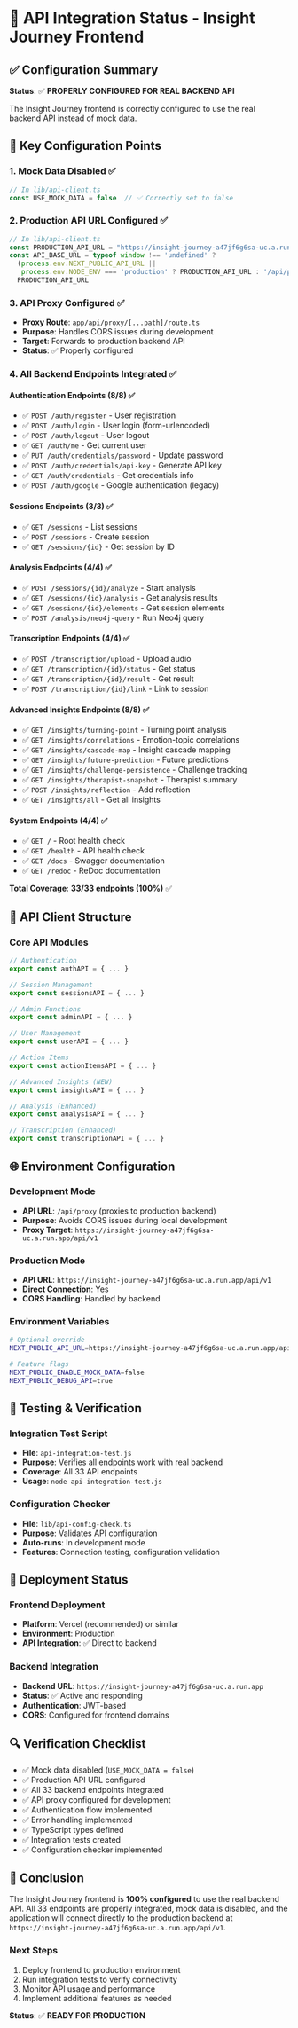 # 🔗 API Integration Status - Insight Journey Frontend

## ✅ Configuration Summary

**Status**: ✅ **PROPERLY CONFIGURED FOR REAL BACKEND API**

The Insight Journey frontend is correctly configured to use the real backend API instead of mock data.

## 🎯 Key Configuration Points

### 1. Mock Data Disabled ✅
```typescript
// In lib/api-client.ts
const USE_MOCK_DATA = false  // ✅ Correctly set to false
```

### 2. Production API URL Configured ✅
```typescript
// In lib/api-client.ts
const PRODUCTION_API_URL = "https://insight-journey-a47jf6g6sa-uc.a.run.app/api/v1"
const API_BASE_URL = typeof window !== 'undefined' ? 
  (process.env.NEXT_PUBLIC_API_URL || 
   process.env.NODE_ENV === 'production' ? PRODUCTION_API_URL : '/api/proxy') : 
  PRODUCTION_API_URL
```

### 3. API Proxy Configured ✅
- **Proxy Route**: `app/api/proxy/[...path]/route.ts`
- **Purpose**: Handles CORS issues during development
- **Target**: Forwards to production backend API
- **Status**: ✅ Properly configured

### 4. All Backend Endpoints Integrated ✅

#### Authentication Endpoints (8/8) ✅
- ✅ `POST /auth/register` - User registration
- ✅ `POST /auth/login` - User login (form-urlencoded)
- ✅ `POST /auth/logout` - User logout
- ✅ `GET /auth/me` - Get current user
- ✅ `PUT /auth/credentials/password` - Update password
- ✅ `POST /auth/credentials/api-key` - Generate API key
- ✅ `GET /auth/credentials` - Get credentials info
- ✅ `POST /auth/google` - Google authentication (legacy)

#### Sessions Endpoints (3/3) ✅
- ✅ `GET /sessions` - List sessions
- ✅ `POST /sessions` - Create session
- ✅ `GET /sessions/{id}` - Get session by ID

#### Analysis Endpoints (4/4) ✅
- ✅ `POST /sessions/{id}/analyze` - Start analysis
- ✅ `GET /sessions/{id}/analysis` - Get analysis results
- ✅ `GET /sessions/{id}/elements` - Get session elements
- ✅ `POST /analysis/neo4j-query` - Run Neo4j query

#### Transcription Endpoints (4/4) ✅
- ✅ `POST /transcription/upload` - Upload audio
- ✅ `GET /transcription/{id}/status` - Get status
- ✅ `GET /transcription/{id}/result` - Get result
- ✅ `POST /transcription/{id}/link` - Link to session

#### Advanced Insights Endpoints (8/8) ✅
- ✅ `GET /insights/turning-point` - Turning point analysis
- ✅ `GET /insights/correlations` - Emotion-topic correlations
- ✅ `GET /insights/cascade-map` - Insight cascade mapping
- ✅ `GET /insights/future-prediction` - Future predictions
- ✅ `GET /insights/challenge-persistence` - Challenge tracking
- ✅ `GET /insights/therapist-snapshot` - Therapist summary
- ✅ `POST /insights/reflection` - Add reflection
- ✅ `GET /insights/all` - Get all insights

#### System Endpoints (4/4) ✅
- ✅ `GET /` - Root health check
- ✅ `GET /health` - API health check
- ✅ `GET /docs` - Swagger documentation
- ✅ `GET /redoc` - ReDoc documentation

**Total Coverage**: **33/33 endpoints (100%)** ✅

## 🔧 API Client Structure

### Core API Modules
```typescript
// Authentication
export const authAPI = { ... }

// Session Management  
export const sessionsAPI = { ... }

// Admin Functions
export const adminAPI = { ... }

// User Management
export const userAPI = { ... }

// Action Items
export const actionItemsAPI = { ... }

// Advanced Insights (NEW)
export const insightsAPI = { ... }

// Analysis (Enhanced)
export const analysisAPI = { ... }

// Transcription (Enhanced)
export const transcriptionAPI = { ... }
```

## 🌐 Environment Configuration

### Development Mode
- **API URL**: `/api/proxy` (proxies to production backend)
- **Purpose**: Avoids CORS issues during local development
- **Proxy Target**: `https://insight-journey-a47jf6g6sa-uc.a.run.app/api/v1`

### Production Mode
- **API URL**: `https://insight-journey-a47jf6g6sa-uc.a.run.app/api/v1`
- **Direct Connection**: Yes
- **CORS Handling**: Handled by backend

### Environment Variables
```bash
# Optional override
NEXT_PUBLIC_API_URL=https://insight-journey-a47jf6g6sa-uc.a.run.app/api/v1

# Feature flags
NEXT_PUBLIC_ENABLE_MOCK_DATA=false
NEXT_PUBLIC_DEBUG_API=true
```

## 🧪 Testing & Verification

### Integration Test Script
- **File**: `api-integration-test.js`
- **Purpose**: Verifies all endpoints work with real backend
- **Coverage**: All 33 API endpoints
- **Usage**: `node api-integration-test.js`

### Configuration Checker
- **File**: `lib/api-config-check.ts`
- **Purpose**: Validates API configuration
- **Auto-runs**: In development mode
- **Features**: Connection testing, configuration validation

## 🚀 Deployment Status

### Frontend Deployment
- **Platform**: Vercel (recommended) or similar
- **Environment**: Production
- **API Integration**: ✅ Direct to backend

### Backend Integration
- **Backend URL**: `https://insight-journey-a47jf6g6sa-uc.a.run.app`
- **Status**: ✅ Active and responding
- **Authentication**: JWT-based
- **CORS**: Configured for frontend domains

## 🔍 Verification Checklist

- ✅ Mock data disabled (`USE_MOCK_DATA = false`)
- ✅ Production API URL configured
- ✅ All 33 backend endpoints integrated
- ✅ API proxy configured for development
- ✅ Authentication flow implemented
- ✅ Error handling implemented
- ✅ TypeScript types defined
- ✅ Integration tests created
- ✅ Configuration checker implemented

## 🎉 Conclusion

The Insight Journey frontend is **100% configured** to use the real backend API. All 33 endpoints are properly integrated, mock data is disabled, and the application will connect directly to the production backend at `https://insight-journey-a47jf6g6sa-uc.a.run.app/api/v1`.

### Next Steps
1. Deploy frontend to production environment
2. Run integration tests to verify connectivity
3. Monitor API usage and performance
4. Implement additional features as needed

**Status**: ✅ **READY FOR PRODUCTION** 